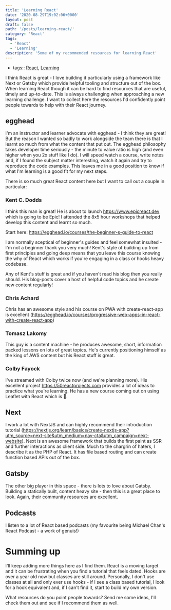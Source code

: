 ```yaml
---
title: 'Learning React'
date: '2020-08-29T19:02:06+0000'
layout: post
draft: false
path: '/posts/learning-react/'
category: 'React'
tags:
  - 'React'
  - 'Learning'
description: 'Some of my recommended resources for learning React'
---
```


- tags:: [React](react.md), [Learning](learning.md)

I think React is great - I love building it particularly using a framework like Next or Gatsby which provide helpful tooling and structure out of the box. When learning React though it can be hard to find resources that are useful, timely and up-to-date. This is always challenging when approaching a new learning challenge. I want to collect here the resources I'd confidently point people towards to help with their React journey.

## egghead

I'm an instructor and learner advocate with egghead - I think they are great! But the reason I wanted so badly to work alongside the team there is that I learnt so much from what the content that put out. The egghead philosophy takes developer time seriously - the minute to value ratio is high (and even higher when you 2x stuff like I do). I will speed watch a course, write notes and, if I found the subject matter interesting, watch it again and try to reproduce the code examples. This leaves me in a good position to know if what I'm learning is a good fit for my next steps.

There is so much great React content here but I want to call out a couple in particular:

### Kent C. Dodds

I think this man is great! He is about to launch https://www.epicreact.dev which is going to be Epic! I attended the 8x5 hour workshops that helped develop this content and learnt so much.

Start here: https://egghead.io/courses/the-beginner-s-guide-to-react

I am normally sceptical of beginner's guides and feel somewhat insulted - I'm not a beginner thank you very much! Kent's style of building up from first principles and going deep means that you leave this course knowing the why of React which works if you're engaging in a class or hooks heavy codebase.

Any of Kent's stuff is great and if you haven't read his blog then you really should. His blog-posts cover a host of helpful code topics and he create new content regularly!

### Chris Achard

Chris has an awesome style and his course on PWA with create-react-app is excellent (https://egghead.io/courses/progressive-web-apps-in-react-with-create-react-app)

### Tomasz Lakomy

This guy is a content machine - he produces awesome, short, information packed lessons on lots of great topics. He's currently positioning himself as the king of AWS content but his React stuff is great.

### Colby Fayock

I've streamed with Colby twice now (and we're planning more). His excellent project https://50reactprojects.com provides a lot of ideas to practice what you're learning. He has a new course coming out on using Leaflet with React which is 🚀.

## Next

I work a lot with NextJS and can highly recommend their introduction tutorial (https://nextjs.org/learn/basics/create-nextjs-app?utm_source=next-site&utm_medium=nav-cta&utm_campaign=next-website). Next is an awesome framework that builds the first paint as SSR and further interactions as client side. Much to the chargrin of haters, I describe it as the PHP of React. It has file based routing and can create function based APIs out of the box.

## Gatsby

The other big player in this space - there is lots to love about Gatsby. Building a statically built, content heavy site - then this is a great place to look. Again, their community resources are excellent.

## Podcasts

I listen to a lot of React based podcasts (my favourite being Michael Chan's React Podcast - a work of genuis!)

# Summing up

I'll keep adding more things here as I find them. React is a moving target and it can be frustrating when you find a tutorial that feels dated. Hooks are over a year old now but classes are still around. Personally, I don't use classes at all and only ever use hooks - if I see a class based tutorial, I look for a hook equivalent and, if I can't find it, start to build my own version.

What resources do you point people towards? Send me some ideas, I'll check them out and see if I recommend them as well.
